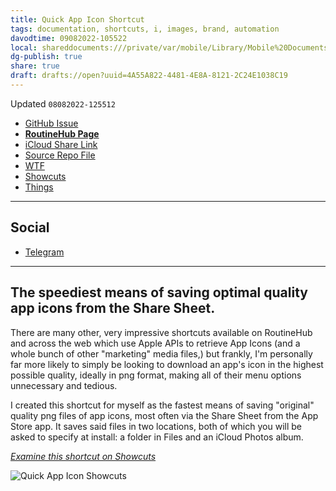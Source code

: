 ```yaml
---
title: Quick App Icon Shortcut
tags: documentation, shortcuts, i, images, brand, automation
davodtime: 09082022-105522
local: shareddocuments:///private/var/mobile/Library/Mobile%20Documents/iCloud~md~obsidian/Documents/OBSHIDDIAN/drafts/4A55A822-4481-4E8A-8121-2C24E1038C19.md
dg-publish: true
share: true
draft: drafts://open?uuid=4A55A822-4481-4E8A-8121-2C24E1038C19
---
```

Updated `08082022-125512`

- [GitHub Issue](https://github.com/extratone/i/issues/242)
- [**RoutineHub Page**](https://routinehub.co/shortcut/12777)
- [iCloud Share Link](https://www.icloud.com/shortcuts/12990b0bebd741709e0185a46c98e600)
- [Source Repo File](https://github.com/extratone/i/blob/main/shortcuts/QuickAppIcon.shortcut)
- [WTF](https://davidblue.wtf/drafts/4A55A822-4481-4E8A-8121-2C24E1038C19.html)
- [Showcuts](https://showcuts.app/share/view/12990b0bebd741709e0185a46c98e600)
- [Things](things:///show?id=XMk4ngYPU62AkQ35AgfhY6)

---

## Social

- [Telegram](https://t.me/extratone/12488)

---

## The speediest means of saving optimal quality app icons from the Share Sheet.

There are many other, very impressive shortcuts available on RoutineHub and across the web which use Apple APIs to retrieve App Icons (and a whole bunch of other "marketing" media files,) but frankly, I'm personally far more likely to simply be looking to download an app's icon in the highest possible quality, ideally in png format, making all of their menu options unnecessary and tedious.

I created this shortcut for myself as the fastest means of saving "original" quality png files of app icons, most often via the Share Sheet from the App Store app. It saves said files in two locations, both of which you will be asked to specify at install: a folder in Files and an iCloud Photos album. 

[*Examine this shortcut on Showcuts*](https://showcuts.app/share/view/12990b0bebd741709e0185a46c98e600)

![Quick App Icon Showcuts](https://i.snap.as/QzrSHprd.png)
